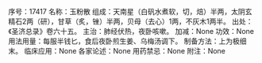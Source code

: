 序号：17417
名称：玉粉散
组成：天南星（白矾水煮软，切，焙）半两，太阴玄精石2两（研），甘草（炙，锉）半两，贝母（去心）1两，不灰木1两半。
出处：《圣济总录》卷六十五。
主治：肺经伏热，夜卧咳嗽。
加减：None
功效：None
用法用量：每服半钱匕，食后夜卧煎生姜、乌梅汤调下。
制备方法：上为极细末。
临床应用：None
各家论述：None
用药禁忌：None
附注：None
